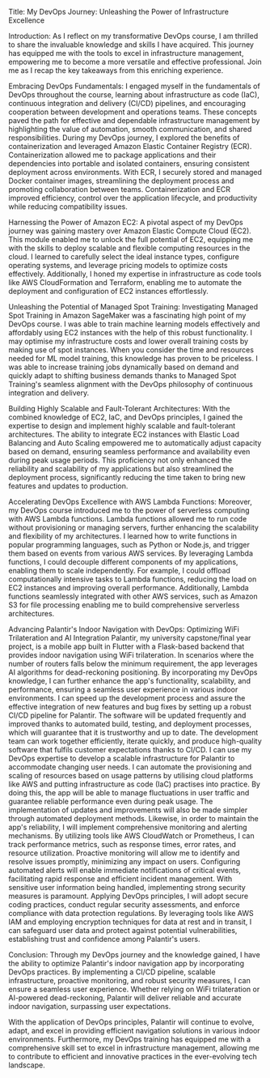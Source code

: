 Title: My DevOps Journey: Unleashing the Power of Infrastructure Excellence

Introduction:
As I reflect on my transformative DevOps course, I am thrilled to share the invaluable knowledge and skills I have acquired. This journey has equipped me with the tools to excel in infrastructure management, empowering me to become a more versatile and effective professional. Join me as I recap the key takeaways from this enriching experience.

Embracing DevOps Fundamentals:
I engaged myself in the fundamentals of DevOps throughout the course, learning about infrastructure as code (IaC), continuous integration and delivery (CI/CD) pipelines, and encouraging cooperation between development and operations teams. These concepts paved the path for effective and dependable infrastructure management by highlighting the value of automation, smooth communication, and shared responsibilities.
During my DevOps journey, I explored the benefits of containerization and leveraged Amazon Elastic Container Registry (ECR). Containerization allowed me to package applications and their dependencies into portable and isolated containers, ensuring consistent deployment across environments. With ECR, I securely stored and managed Docker container images, streamlining the deployment process and promoting collaboration between teams. Containerization and ECR improved efficiency, control over the application lifecycle, and productivity while reducing compatibility issues.

Harnessing the Power of Amazon EC2:
A pivotal aspect of my DevOps journey was gaining mastery over Amazon Elastic Compute Cloud (EC2). This module enabled me to unlock the full potential of EC2, equipping me with the skills to deploy scalable and flexible computing resources in the cloud. I learned to carefully select the ideal instance types, configure operating systems, and leverage pricing models to optimize costs effectively. Additionally, I honed my expertise in infrastructure as code tools like AWS CloudFormation and Terraform, enabling me to automate the deployment and configuration of EC2 instances effortlessly.

Unleashing the Potential of Managed Spot Training:
Investigating Managed Spot Training in Amazon SageMaker was a fascinating high point of my DevOps course. I was able to train machine learning models effectively and affordably using EC2 instances with the help of this robust functionality. I may optimise my infrastructure costs and lower overall training costs by making use of spot instances. When you consider the time and resources needed for ML model training, this knowledge has proven to be priceless. I was able to increase training jobs dynamically based on demand and quickly adapt to shifting business demands thanks to Managed Spot Training's seamless alignment with the DevOps philosophy of continuous integration and delivery.

Building Highly Scalable and Fault-Tolerant Architectures:
With the combined knowledge of EC2, IaC, and DevOps principles, I gained the expertise to design and implement highly scalable and fault-tolerant architectures. The ability to integrate EC2 instances with Elastic Load Balancing and Auto Scaling empowered me to automatically adjust capacity based on demand, ensuring seamless performance and availability even during peak usage periods. This proficiency not only enhanced the reliability and scalability of my applications but also streamlined the deployment process, significantly reducing the time taken to bring new features and updates to production.

Accelerating DevOps Excellence with AWS Lambda Functions:
Moreover, my DevOps course introduced me to the power of serverless computing with AWS Lambda functions. Lambda functions allowed me to run code without provisioning or managing servers, further enhancing the scalability and flexibility of my architectures. I learned how to write functions in popular programming languages, such as Python or Node.js, and trigger them based on events from various AWS services.
By leveraging Lambda functions, I could decouple different components of my applications, enabling them to scale independently. For example, I could offload computationally intensive tasks to Lambda functions, reducing the load on EC2 instances and improving overall performance. Additionally, Lambda functions seamlessly integrated with other AWS services, such as Amazon S3 for file processing enabling me to build comprehensive serverless architectures.

Advancing Palantir's Indoor Navigation with DevOps: Optimizing WiFi Trilateration and AI Integration
Palantir, my university capstone/final year project, is a mobile app built in Flutter with a Flask-based backend that provides indoor navigation using WiFi trilateration. In scenarios where the number of routers falls below the minimum requirement, the app leverages AI algorithms for dead-reckoning positioning. By incorporating my DevOps knowledge, I can further enhance the app's functionality, scalability, and performance, ensuring a seamless user experience in various indoor environments.
I can speed up the development process and assure the effective integration of new features and bug fixes by setting up a robust CI/CD pipeline for Palantir. The software will be updated frequently and improved thanks to automated build, testing, and deployment processes, which will guarantee that it is trustworthy and up to date. The development team can work together efficiently, iterate quickly, and produce high-quality software that fulfils customer expectations thanks to CI/CD.
I can use my DevOps expertise to develop a scalable infrastructure for Palantir to accommodate changing user needs. I can automate the provisioning and scaling of resources based on usage patterns by utilising cloud platforms like AWS and putting infrastructure as code (IaC) practises into practice. By doing this, the app will be able to manage fluctuations in user traffic and guarantee reliable performance even during peak usage. The implementation of updates and improvements will also be made simpler through automated deployment methods.
Likewise, in order to maintain the app's reliability, I will implement comprehensive monitoring and alerting mechanisms. By utilizing tools like AWS CloudWatch or Prometheus, I can track performance metrics, such as response times, error rates, and resource utilization. Proactive monitoring will allow me to identify and resolve issues promptly, minimizing any impact on users. Configuring automated alerts will enable immediate notifications of critical events, facilitating rapid response and efficient incident management.
With sensitive user information being handled, implementing strong security measures is paramount. Applying DevOps principles, I will adopt secure coding practices, conduct regular security assessments, and enforce compliance with data protection regulations. By leveraging tools like AWS IAM and employing encryption techniques for data at rest and in transit, I can safeguard user data and protect against potential vulnerabilities, establishing trust and confidence among Palantir's users.

Conclusion: 
Through my DevOps journey and the knowledge gained, I have the ability to optimize Palantir's indoor navigation app by incorporating DevOps practices. By implementing a CI/CD pipeline, scalable infrastructure, proactive monitoring, and robust security measures, I can ensure a seamless user experience. Whether relying on WiFi trilateration or AI-powered dead-reckoning, Palantir will deliver reliable and accurate indoor navigation, surpassing user expectations. 

With the application of DevOps principles, Palantir will continue to evolve, adapt, and excel in providing efficient navigation solutions in various indoor environments. Furthermore, my DevOps training has equipped me with a comprehensive skill set to excel in infrastructure management, allowing me to contribute to efficient and innovative practices in the ever-evolving tech landscape.
